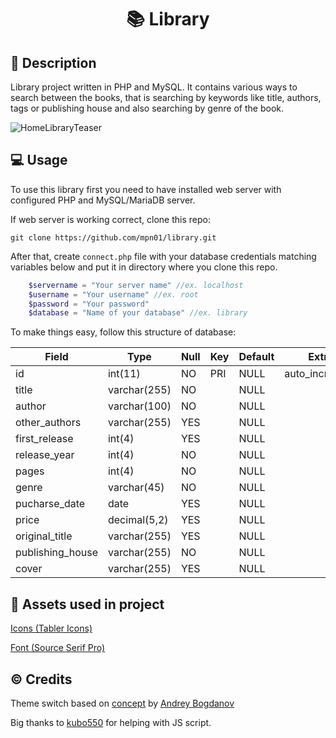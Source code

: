 # <center> 📚 Library️ </center>

## 📖 Description
Library project written in PHP and MySQL. It contains various ways to search between the books, that is searching by keywords like title, authors, tags or publishing house and also searching by genre of the book.

![HomeLibraryTeaser](https://raw.githubusercontent.com/mpn01/home-library/master/README/videos/teaser.gif)

## 💻 Usage 
To use this library first you need to have installed web server with configured PHP and MySQL/MariaDB server.

If web server is working correct, clone this repo:

```git
git clone https://github.com/mpn01/library.git
```

After that, create `connect.php` file with your database credentials matching variables below and put it in directory where you clone this repo.

```php
    $servername = "Your server name" //ex. localhost
    $username = "Your username" //ex. root
    $password = "Your password" 
    $database = "Name of your database" //ex. library
```

To make things easy, follow this structure of database:

| Field            | Type         | Null | Key | Default | Extra          |
|------------------|--------------|------|-----|---------|----------------|
| id               | int(11)      | NO   | PRI | NULL    | auto_increment |
| title            | varchar(255) | NO   |     | NULL    |                |
| author           | varchar(100) | NO   |     | NULL    |                |
| other_authors    | varchar(255) | YES  |     | NULL    |                |
| first_release    | int(4)       | YES  |     | NULL    |                |
| release_year     | int(4)       | NO   |     | NULL    |                |
| pages            | int(4)       | NO   |     | NULL    |                |
| genre            | varchar(45)  | NO   |     | NULL    |                |
| pucharse_date    | date         | YES  |     | NULL    |                |
| price            | decimal(5,2) | YES  |     | NULL    |                |
| original_title   | varchar(255) | YES  |     | NULL    |                |
| publishing_house | varchar(255) | NO   |     | NULL    |                |
| cover            | varchar(255) | YES  |     | NULL    |                |


## 🎨 Assets used in project
[Icons (Tabler Icons)](https://tabler-icons.io/)

[Font (Source Serif Pro)](https://fonts.google.com/specimen/Source+Serif+Pro)

## ©️ Credits
Theme switch based on [concept](https://dribbble.com/shots/6844698-Dark-theme-switch-animation) by [Andrey Bogdanov](https://dribbble.com/bgdnv)

Big thanks to [kubo550](https://github.com/kubo550/) for helping with JS script.

